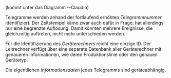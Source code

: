(kommt unter das Diagramm --Claudio)

Telegramme werden anhand der fortlaufend erhöhten *Telegrammnummer* identifiziert. Der Zeitstempel käme zwar auch dafür in Frage, hat allerdings nur eine begrenzte Auflösung. Damit könnten mehrere Ereignisse, die gleichzeitig auftreten, nicht mehr unterschieden werden.

Für die Identifizierung des *Geräterechners* reicht eine einzige ID. Der Leitrechner verfügt über eine separate Datenbank aller Geräterechner mit genaueren Informationen, wie deren Produktionslinie oder den genauen Gerätetyp.

Die eigentlichen *Informationsdaten* jedes Telegramms sind geräteabhängig.
